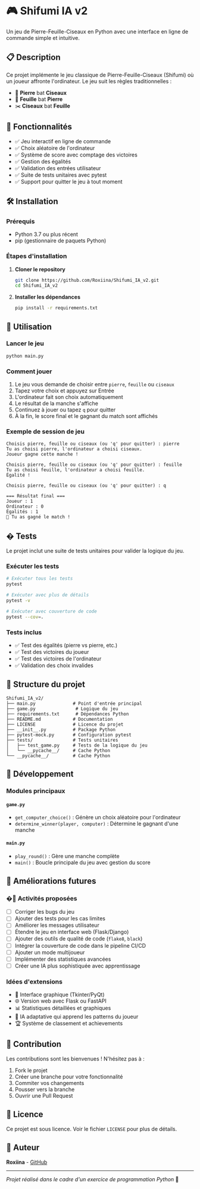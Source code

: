 # 🎮 Shifumi IA v2

Un jeu de Pierre-Feuille-Ciseaux en Python avec une interface en ligne de commande simple et intuitive.

## 📋 Description

Ce projet implémente le jeu classique de Pierre-Feuille-Ciseaux (Shifumi) où un joueur affronte l'ordinateur. Le jeu suit les règles traditionnelles :
- 🗿 **Pierre** bat **Ciseaux**
- 📄 **Feuille** bat **Pierre** 
- ✂️ **Ciseaux** bat **Feuille**

## 🚀 Fonctionnalités

- ✅ Jeu interactif en ligne de commande
- ✅ Choix aléatoire de l'ordinateur
- ✅ Système de score avec comptage des victoires
- ✅ Gestion des égalités
- ✅ Validation des entrées utilisateur
- ✅ Suite de tests unitaires avec pytest
- ✅ Support pour quitter le jeu à tout moment

## 🛠️ Installation

### Prérequis
- Python 3.7 ou plus récent
- pip (gestionnaire de paquets Python)

### Étapes d'installation

1. **Cloner le repository**
   ```bash
   git clone https://github.com/Roxiina/Shifumi_IA_v2.git
   cd Shifumi_IA_v2
   ```

2. **Installer les dépendances**
   ```bash
   pip install -r requirements.txt
   ```

## 🎯 Utilisation

### Lancer le jeu
```bash
python main.py
```

### Comment jouer
1. Le jeu vous demande de choisir entre `pierre`, `feuille` ou `ciseaux`
2. Tapez votre choix et appuyez sur Entrée
3. L'ordinateur fait son choix automatiquement
4. Le résultat de la manche s'affiche
5. Continuez à jouer ou tapez `q` pour quitter
6. À la fin, le score final et le gagnant du match sont affichés

### Exemple de session de jeu
```
Choisis pierre, feuille ou ciseaux (ou 'q' pour quitter) : pierre
Tu as choisi pierre, l'ordinateur a choisi ciseaux.
Joueur gagne cette manche !

Choisis pierre, feuille ou ciseaux (ou 'q' pour quitter) : feuille
Tu as choisi feuille, l'ordinateur a choisi feuille.
Égalité !

Choisis pierre, feuille ou ciseaux (ou 'q' pour quitter) : q

=== Résultat final ===
Joueur : 1
Ordinateur : 0
Égalités : 1
🎉 Tu as gagné le match !
```

## � Tests

Le projet inclut une suite de tests unitaires pour valider la logique du jeu.

### Exécuter les tests
```bash
# Exécuter tous les tests
pytest

# Exécuter avec plus de détails
pytest -v

# Exécuter avec couverture de code
pytest --cov=.
```

### Tests inclus
- ✅ Test des égalités (pierre vs pierre, etc.)
- ✅ Test des victoires du joueur
- ✅ Test des victoires de l'ordinateur
- ✅ Validation des choix invalides

## 📁 Structure du projet

```
Shifumi_IA_v2/
├── main.py              # Point d'entrée principal
├── game.py               # Logique du jeu
├── requirements.txt      # Dépendances Python
├── README.md            # Documentation
├── LICENSE              # Licence du projet
├── __init__.py          # Package Python
├── pytest-mock.py       # Configuration pytest
├── tests/               # Tests unitaires
│   ├── test_game.py     # Tests de la logique du jeu
│   └── __pycache__/     # Cache Python
└── __pycache__/         # Cache Python
```

## 🔧 Développement

### Modules principaux

#### `game.py`
- `get_computer_choice()` : Génère un choix aléatoire pour l'ordinateur
- `determine_winner(player, computer)` : Détermine le gagnant d'une manche

#### `main.py`
- `play_round()` : Gère une manche complète
- `main()` : Boucle principale du jeu avec gestion du score

## 🚀 Améliorations futures

### �🧠 Activités proposées
- [ ] Corriger les bugs du jeu
- [ ] Ajouter des tests pour les cas limites
- [ ] Améliorer les messages utilisateur
- [ ] Étendre le jeu en interface web (Flask/Django)
- [ ] Ajouter des outils de qualité de code (`flake8`, `black`)
- [ ] Intégrer la couverture de code dans le pipeline CI/CD
- [ ] Ajouter un mode multijoueur
- [ ] Implémenter des statistiques avancées
- [ ] Créer une IA plus sophistiquée avec apprentissage

### Idées d'extensions
- 🎨 Interface graphique (Tkinter/PyQt)
- 🌐 Version web avec Flask ou FastAPI
- 📊 Statistiques détaillées et graphiques
- 🤖 IA adaptative qui apprend les patterns du joueur
- 🏆 Système de classement et achievements

## 🤝 Contribution

Les contributions sont les bienvenues ! N'hésitez pas à :
1. Fork le projet
2. Créer une branche pour votre fonctionnalité
3. Commiter vos changements
4. Pousser vers la branche
5. Ouvrir une Pull Request

## 📝 Licence

Ce projet est sous licence. Voir le fichier `LICENSE` pour plus de détails.

## 👤 Auteur

**Roxiina** - [GitHub](https://github.com/Roxiina)

---

*Projet réalisé dans le cadre d'un exercice de programmation Python* 🐍
